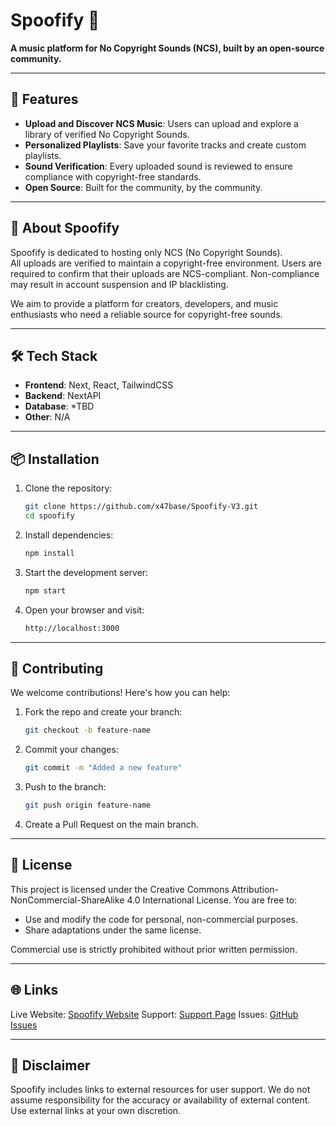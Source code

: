 # Spoofify 🎵  
**A music platform for No Copyright Sounds (NCS), built by an open-source community.**

---

## 🚀 Features
- **Upload and Discover NCS Music**: Users can upload and explore a library of verified No Copyright Sounds.
- **Personalized Playlists**: Save your favorite tracks and create custom playlists.
- **Sound Verification**: Every uploaded sound is reviewed to ensure compliance with copyright-free standards.
- **Open Source**: Built for the community, by the community.

---

## 📜 About Spoofify
Spoofify is dedicated to hosting only NCS (No Copyright Sounds).  
All uploads are verified to maintain a copyright-free environment. Users are required to confirm that their uploads are NCS-compliant. Non-compliance may result in account suspension and IP blacklisting.  

We aim to provide a platform for creators, developers, and music enthusiasts who need a reliable source for copyright-free sounds.  

---

## 🛠️ Tech Stack
- **Frontend**: Next, React, TailwindCSS
- **Backend**: NextAPI
- **Database**: *TBD
- **Other**: N/A

---

## 📦 Installation

1. Clone the repository:
   ```bash
   git clone https://github.com/x47base/Spoofify-V3.git
   cd spoofify
   ```
2. Install dependencies:
   ```bash
   npm install
   ```

3. Start the development server:
   ```bash
   npm start
   ```

4. Open your browser and visit:
   ```bash
   http://localhost:3000
   ```

---

## 🤝 Contributing

We welcome contributions! Here's how you can help:

1. Fork the repo and create your branch:
   ```bash
   git checkout -b feature-name
   ```

2. Commit your changes:
   ```bash
   git commit -m "Added a new feature"
   ```

3. Push to the branch:
   ```bash
   git push origin feature-name
   ```

4. Create a Pull Request on the main branch.

---

## 📄 License

This project is licensed under the Creative Commons Attribution-NonCommercial-ShareAlike 4.0 International License.
You are free to:
- Use and modify the code for personal, non-commercial purposes.
- Share adaptations under the same license.

Commercial use is strictly prohibited without prior written permission.

---

## 🌐 Links

Live Website: [Spoofify Website](https://vercel.com/404)
Support: [Support Page](https://buymeacoffee.com/drgreenjetb)
Issues: [GitHub Issues](https://github.com/x47base/Spoofify-V3/issues)

---

## 📝 Disclaimer

Spoofify includes links to external resources for user support. We do not assume responsibility for the accuracy or availability of external content. Use external links at your own discretion.
